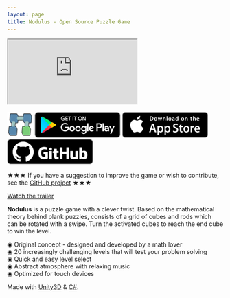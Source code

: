 ```yaml
---
layout: page
title: Nodulus - Open Source Puzzle Game
---
```


<div class="webgl-rounded" style="">
  <iframe class="webgl-frame" src="https://c.simmer.io/static/unityFrame/index.html?url=https%3A%2F%2Fsimmercdn.com%2Funity%2Fgql7LhArHUV8ur4C8k5G0Fnr4nk1%2Fcontent%2Fea651698-9bb3-cfc5-557f-81b81f1d52e1&imagePath=screens/2.png" scrolling="no"></iframe>
</div>

[<img alt='Nodulus Logo' src='/public/img/nodulus-logo-128.png' height="60px"  style="display:inline-block"/>](https://youtu.be/79beEikWn0o "Nodulus")
[<img alt='Get it on Google Play' src='/public/img/google-play-badge.png' width="200px"  style="display:inline-block"/>](https://play.google.com/store/apps/details?id=com.hyperparticle.nodulus&pcampaignid=MKT-Other-global-all-co-prtnr-py-PartBadge-Mar2515-1 "Get it on Google Play") 
[<img alt='Download on the App Store' src='/public/img/Download_on_the_App_Store_Badge_US-UK_135x40.png' width="200px" style="display:inline-block"/>](https://itunes.apple.com/us/app/nodulus/id1294238868?ls=1&mt=8 "Download on the App Store") 
[<img alt='GitHub Project' src='/public/img/github.png' width="200px" style="display:inline-block"/>](https://github.com/hyperparticle/nodulus "GitHub Project")

★★★ If you have a suggestion to improve the game or wish to contribute, see the <a href="https://github.com/hyperparticle/nodulus">GitHub project</a> ★★★

[Watch the trailer](https://youtu.be/79beEikWn0o)

<b>Nodulus</b> is a puzzle game with a clever twist. Based on the mathematical theory behind plank puzzles, consists of a grid of cubes and rods which can be rotated with a swipe. Turn the activated cubes to reach the end cube to win the level.

◉ Original concept - designed and developed by a math lover
<br>
◉ 20 increasingly challenging levels that will test your problem solving
<br>
◉ Quick and easy level select
<br>
◉ Abstract atmosphere with relaxing music
<br>
◉ Optimized for touch devices

Made with [Unity3D](https://unity3d.com/ "Unity3D home") & [C#](https://docs.microsoft.com/en-us/dotnet/csharp/getting-started/introduction-to-the-csharp-language-and-the-net-framework "C# Getting Started").
